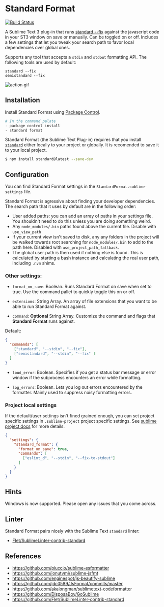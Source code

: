 # Standard Format
[![Build Status](https://travis-ci.org/bcomnes/sublime-standard-format.svg?branch=master)](https://travis-ci.org/bcomnes/sublime-standard-format)

A Sublime Text 3 plug-in that runs [standard --fix](https://github.com/feross/standard) against the javascript code in your ST3 window on save or manually.  Can be toggled on or off.  Includes a few settings that let you tweak your search path to favor local dependencies over global ones.

Supports any tool that accepts a `stdin` and `stdout` formatting API.  The following tools are used by default:

```
standard --fix
semistandard --fix
```

![action gif](https://cdn.rawgit.com/bcomnes/sublime-standard-format/master/format.gif)

## Installation

Install Standard Format using [Package Control](https://packagecontrol.io/).

```sh
# In the command palate
- package control install
- standard format
```

Standard Format (the Sublime Text Plug-in) requires that you install [`standard`](https://github.com/feross/standard) either locally to your project or globally.  It is recomended to save it to your local project.

```sh
$ npm install standard@latest --save-dev
```


## Configuration

You can find Standard Format settings in the `StandardFormat.sublime-settings` file.

Standard Format is agressive about finding your developer dependencies.  The search path that it uses by default are in the following order:

- User added paths: you can add an array of paths in your settings file.  You shouldn't need to do this unless you are doing something weird.
- Any `node_modules/.bin` paths found above the current file.  Disable with `use_view_path`
- If your current view isn't saved to disk, any any folders in the project will be walked towards root searching for `node_modules/.bin` to add to the path here.  Disabled with `use_project_path_fallback`.
- The global user path is then used if nothing else is found.  This is calculated by starting a bash instance and calculating the real user path, including `.nvm` shims.

### Other settings:

- `format_on_save`: Boolean.  Runs Standard Format on save when set to true.  Use the command pallet to quickly toggle this on or off.
- `extensions`: String Array.  An array of file extensions that you want to be able to run Standard Format against.

- `command`: **Optional** String Array.  Customize the command and flags that **Standard Format** runs against.

Default:

```json
{
  "commands": [
    ["standard", "--stdin", "--fix"],
    ["semistandard", "--stdin", "--fix" ]
  ]
}
```

- `loud_error`: Boolean.  Specifies if you get a status bar message or error window if the subprocess encounters an error while formatting.

- `log_errors`: Boolean. Lets you log out errors encountered by the formatter.  Mainly used to suppress noisy formatting errors.

### Project local settings

If the default/user settings isn't fined grained enough, you can set project specific settings in `.sublime-project` project specific settings. See [sublime project docs](https://www.sublimetext.com/docs/3/projects.html) for more details.

```json
{
  "settings": {
    "standard_format": {
      "format_on_save": true,
      "commands": [
        ["eslint_d", "--stdin", "--fix-to-stdout"]
      ]
    }
  }
}
```

## Hints

Windows is now supported.  Please open any issues that you come across.

## Linter

Standard Format pairs nicely with the Sublime Text `standard` linter:

- [Flet/SublimeLinter-contrib-standard](https://github.com/Flet/SublimeLinter-contrib-standard)

## References

- https://github.com/piuccio/sublime-esformatter
- https://github.com/ionutvmi/sublime-jsfmt
- https://github.com/enginespot/js-beautify-sublime
- https://github.com/jdc0589/JsFormat/commits/master
- https://github.com/akalongman/sublimetext-codeformatter
- https://github.com/DisposaBoy/GoSublime
- https://github.com/Flet/SublimeLinter-contrib-standard

